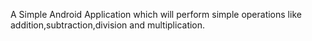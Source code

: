 A Simple Android Application which will perform simple operations like addition,subtraction,division and multiplication.
